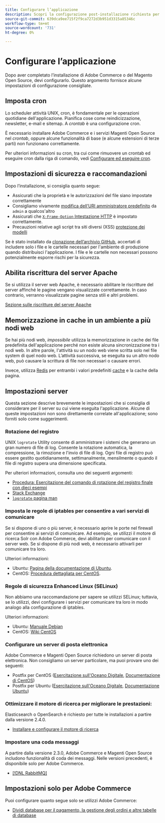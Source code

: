 ```yaml
---
title: Configurare l’applicazione
description: Scopri la configurazione post-installazione richiesta per le distribuzioni locali Adobe Commerce e Magenti Open Source.
source-git-commit: 639dca9ee715f2f9ca7272d3b951d3315a85346c
workflow-type: tm+mt
source-wordcount: '731'
ht-degree: 0%

---
```



# Configurare l’applicazione

Dopo aver completato l’installazione di Adobe Commerce o del Magento Open Source, devi configurarlo. Questo argomento fornisce alcune impostazioni di configurazione consigliate.

## Imposta cron

Lo scheduler attività UNIX, cron, è fondamentale per le operazioni quotidiane dell&#39;applicazione. Pianifica cose come reindicizzazione, newsletter, e-mail e sitemap. A *crontab* è una configurazione cron.

È necessario installare Adobe Commerce e i servizi Magenti Open Source nel *crontab*, oppure alcune funzionalità di base (e alcune estensioni di terze parti) non funzionano correttamente.

Per ulteriori informazioni su cron, tra cui come rimuovere un crontab ed eseguire cron dalla riga di comando, vedi [Configurare ed eseguire cron](../../configuration/cli/configure-cron-jobs.md).

## Impostazioni di sicurezza e raccomandazioni

Dopo l’installazione, si consiglia quanto segue:

* Assicurati che la proprietà e le autorizzazioni del file siano impostate correttamente
* Consigliamo vivamente [modifica dell’URI amministratore predefinito](../tutorials/admin-uri.md) da `admin` a qualcos&#39;altro
* Assicurati che [`X-Frame-Option` Intestazione HTTP](../../configuration/security/xframe-options.md) è impostato correttamente.
* Precauzioni relative agli script tra siti diversi (XSS) [protezione dei modelli](https://developer.adobe.com/commerce/php/development/security/cross-site-scripting/)

Se è stato installato da [clonazione dell’archivio GitHub](https://developer.adobe.com/commerce/contributor/guides/install/clone-repository/), accertati di includere solo i file e le cartelle necessari per l&#39;ambiente di produzione quando distribuisci l&#39;applicazione. I file e le cartelle non necessari possono potenzialmente esporre rischi per la sicurezza.

## Abilita riscrittura del server Apache

Se si utilizza il server web Apache, è necessario abilitare le riscritture del server affinché le pagine vengano visualizzate correttamente. In caso contrario, verranno visualizzate pagine senza stili e altri problemi.

[Sezione sulle riscritture del server Apache](../prerequisites/web-server/apache.md#apache-rewrites-and-htaccess)

## Memorizzazione in cache in un ambiente a più nodi web

Se hai più nodi web, *impossibile* utilizza la memorizzazione in cache dei file predefinita dell&#39;applicazione perché non esiste alcuna sincronizzazione tra i nodi web. In altre parole, l&#39;attività su un nodo web viene scritta solo nel file system di quel nodo web. L’attività successiva, se eseguita su un altro nodo web, può causare la scrittura di file non necessari o causare errori.

Invece, utilizza [Redis](../../configuration/cache/config-redis.md) per entrambi i valori predefiniti [cache](https://glossary.magento.com/cache) e la cache della pagina.

## Impostazioni server

Questa sezione descrive brevemente le impostazioni che si consiglia di considerare per il server su cui viene eseguita l&#39;applicazione. Alcune di queste impostazioni non sono direttamente correlate all&#39;applicazione; sono forniti solo come suggerimenti.

### Rotazione del registro

UNIX `logrotate` Utility consente di amministrare i sistemi che generano un gran numero di file di log. Consente la rotazione automatica, la compressione, la rimozione e l&#39;invio di file di log. Ogni file di registro può essere gestito quotidianamente, settimanalmente, mensilmente o quando il file di registro supera una dimensione specificata.

Per ulteriori informazioni, consulta uno dei seguenti argomenti:

* [Procedura: Esercitazione del comando di rotazione del registro finale con dieci esempi](https://www.thegeekstuff.com/2010/07/logrotate-examples)
* [Stack Exchange](https://unix.stackexchange.com/questions/85662/how-to-properly-automatically-manually-rotate-log-files-for-production-rails-app)
* [`logrotate` pagina man](https://linuxconfig.org/logrotate-8-manual-page)

### Imposta le regole di iptables per consentire a vari servizi di comunicare

Se si dispone di uno o più server, è necessario aprire le porte nel firewall per consentire ai servizi di comunicare. Ad esempio, se utilizzi il motore di ricerca Solr con Adobe Commerce, devi abilitarlo per comunicare con il server web. Se si dispone di più nodi web, è necessario attivarli per comunicare tra loro.

Ulteriori informazioni:

* Ubuntu: [Pagina della documentazione di Ubuntu](https://help.ubuntu.com/community/IptablesHowTo).
* CentOS: [Procedura dettagliata per CentOS](https://wiki.centos.org/HowTos/Network/IPTables).

### Regole di sicurezza Enhanced Linux (SELinux)

Non abbiamo una raccomandazione per sapere se utilizzi SELinux; tuttavia, se lo utilizzi, devi configurare i servizi per comunicare tra loro in modo analogo alla configurazione di iptables.

Ulteriori informazioni:

* Ubuntu: [Manuale Debian](https://debian-handbook.info/browse/stable/sect.selinux.html)
* CentOS: [Wiki CentOS](https://wiki.centos.org/HowTos/SELinux)

### Configurare un server di posta elettronica

Adobe Commerce e Magenti Open Source richiedono un server di posta elettronica. Non consigliamo un server particolare, ma puoi provare uno dei seguenti:

* Postfix per CentOS ([Esercitazione sull&#39;Oceano Digitale](https://www.digitalocean.com/community/tutorials/how-to-install-postfix-on-centos-6), [Documentazione di CentOS](https://www.centos.org))
* Postfix per Ubuntu ([Esercitazione sull&#39;Oceano Digitale](https://www.digitalocean.com/community/tutorials/how-to-install-and-setup-postfix-on-ubuntu-14-04), [Documentazione Ubuntu](https://help.ubuntu.com/community/MailServer))

### Ottimizzare il motore di ricerca per migliorare le prestazioni:

Elasticsearch o OpenSearch è richiesto per tutte le installazioni a partire dalla versione 2.4.0.

* [Installare e configurare il motore di ricerca](../../configuration/search/overview-search.md)

### Impostare una coda messaggi

A partire dalla versione 2.3.0, Adobe Commerce e Magenti Open Source includono funzionalità di coda dei messaggi. Nelle versioni precedenti, è disponibile solo per Adobe Commerce.

* [[!DNL RabbitMQ]](../../configuration/queues/message-queue-framework.md)

## Impostazioni solo per Adobe Commerce

Puoi configurare quanto segue solo se utilizzi Adobe Commerce:

* [Dividi database per il pagamento, la gestione degli ordini e altre tabelle di database](../../configuration/storage/multi-master.md)
